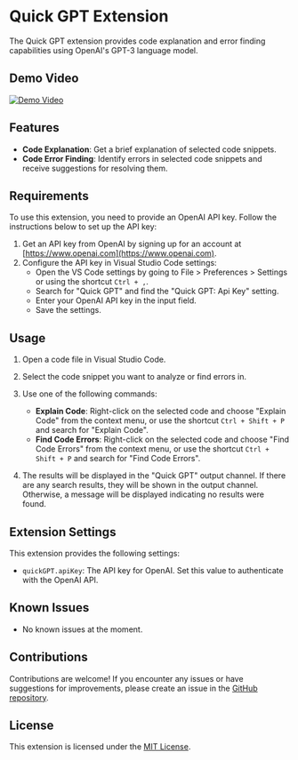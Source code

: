 # Quick GPT Extension

The Quick GPT extension provides code explanation and error finding capabilities using OpenAI's GPT-3 language model.

## Demo Video

[![Demo Video](http://img.youtube.com/vi/YOUR_VIDEO_ID/0.jpg)](http://www.youtube.com/watch?v=r3qWy2PmyLE)


## Features

- **Code Explanation**: Get a brief explanation of selected code snippets.
- **Code Error Finding**: Identify errors in selected code snippets and receive suggestions for resolving them.

## Requirements

To use this extension, you need to provide an OpenAI API key. Follow the instructions below to set up the API key:

1. Get an API key from OpenAI by signing up for an account at [https://www.openai.com](https://www.openai.com).
2. Configure the API key in Visual Studio Code settings:
   - Open the VS Code settings by going to File > Preferences > Settings or using the shortcut `Ctrl + ,`.
   - Search for "Quick GPT" and find the "Quick GPT: Api Key" setting.
   - Enter your OpenAI API key in the input field.
   - Save the settings.

## Usage

1. Open a code file in Visual Studio Code.
2. Select the code snippet you want to analyze or find errors in.
3. Use one of the following commands:

   - **Explain Code**: Right-click on the selected code and choose "Explain Code" from the context menu, or use the shortcut `Ctrl + Shift + P` and search for "Explain Code".
   - **Find Code Errors**: Right-click on the selected code and choose "Find Code Errors" from the context menu, or use the shortcut `Ctrl + Shift + P` and search for "Find Code Errors".

4. The results will be displayed in the "Quick GPT" output channel. If there are any search results, they will be shown in the output channel. Otherwise, a message will be displayed indicating no results were found.

## Extension Settings

This extension provides the following settings:

- `quickGPT.apiKey`: The API key for OpenAI. Set this value to authenticate with the OpenAI API.

## Known Issues

- No known issues at the moment.

## Contributions

Contributions are welcome! If you encounter any issues or have suggestions for improvements, please create an issue in the [GitHub repository](https://github.com/akii09/quick-gpt).

## License

This extension is licensed under the [MIT License](LICENSE).

